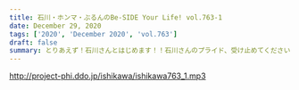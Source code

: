 ```yaml
---
title: 石川・ホンマ・ぶるんのBe-SIDE Your Life! vol.763-1
date: December 29, 2020
tags: ['2020', 'December 2020', 'vol.763']
draft: false
summary: とりあえず！石川さんとはじめます！！石川さんのプライド、受け止めてください！
---
```


http://project-phi.ddo.jp/ishikawa/ishikawa763_1.mp3